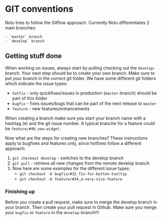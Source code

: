 # GIT conventions

Nolu tries to follow the Gitflow approach. Currently Nolu differentiates 2 main branches:
```
- `master` branch
- `develop` branch
```

## Getting stuff done

When working on issues, always start by pulling checking out the `develop`-branch. Your next step should be to create your own branch. Make sure to put your branch in the correct git folder. We have some different git folders which indicate the issue types:

- `hotfix` - only quickfixes/issues in production (`master`-branch) should be part of this folder
- `bugfix` - fixes issues/bugs that can be part of the next release to `master`
- `feature` - new features/enhancements

When creating a branch make sure you start your branch name with a hashtag (`#`) and the git issue number. A typical branche for a feature could be `feature/#40_new-widget`.

Now what are the steps for creating new branches? These instructions apply to bugfixes and features only, since hotfixes follow a different approach:

1. `git checkout develop` - switches to the develop branch
2. `git pull` - retrieve all new changes from the remote develop branch
3. Now here are some examples for the different issue types:
    - `git checkout -b bugfix/#32_fix-for-button-tooltip`
    - `git checkout -b feature/#34_a-very-nice-feature`

### Finishing up

Before you create a pull request, make sure to merge the develop branch in your branch. Then create your pull request in Github. Make sure you merge your `bugfix` or `feature` in the `develop`-branch!!!
